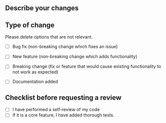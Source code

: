 ## Describe your changes

## Type of change

Please delete options that are not relevant.

- [ ] Bug fix (non-breaking change which fixes an issue)
- [ ] New feature (non-breaking change which adds functionality)
- [ ] Breaking change (fix or feature that would cause existing functionality to not work as expected)
- [ ] Documentation added


## Checklist before requesting a review
<!-- Please read those, and make sure to check all boxes otherwise the reviewer will ignore your review request !!! -->
- [ ] I have performed a self-review of my code
- [ ] If it is a core feature, I have added thorough tests.